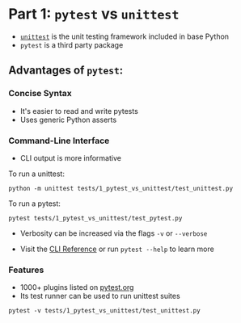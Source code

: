 # Part 1: `pytest` vs `unittest` 
* [`unittest`](https://docs.python.org/3/library/unittest.html) is the unit testing framework included in base Python
* `pytest` is a third party package
  
## Advantages of `pytest`:
### Concise Syntax
* It's easier to read and write pytests
* Uses generic Python asserts

### Command-Line Interface
* CLI output is more informative

To run a unittest:
```
python -m unittest tests/1_pytest_vs_unittest/test_unittest.py
```

To run a pytest:
```
pytest tests/1_pytest_vs_unittest/test_pytest.py
```
* Verbosity can be increased via the flags `-v` or `--verbose`

* Visit the [CLI Reference](https://docs.pytest.org/en/7.1.x/reference/reference.html#command-line-flags) or run `pytest --help` to learn more

### Features
* 1000+ plugins listed on [pytest.org](https://docs.pytest.org/en/7.1.x/reference/plugin_list.html)
* Its test runner can be used to run unittest suites
```
pytest -v tests/1_pytest_vs_unittest/test_unittest.py
```